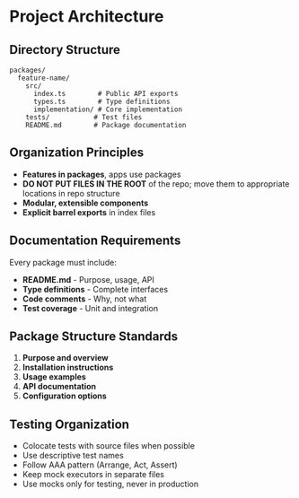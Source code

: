 # Project Architecture

## Directory Structure

```
packages/
  feature-name/
    src/
      index.ts        # Public API exports
      types.ts        # Type definitions
      implementation/ # Core implementation
    tests/           # Test files
    README.md        # Package documentation
```

## Organization Principles

- **Features in packages**, apps use packages
- **DO NOT PUT FILES IN THE ROOT** of the repo; move them to appropriate locations in repo structure
- **Modular, extensible components**
- **Explicit barrel exports** in index files

## Documentation Requirements

Every package must include:

- **README.md** - Purpose, usage, API
- **Type definitions** - Complete interfaces
- **Code comments** - Why, not what
- **Test coverage** - Unit and integration

## Package Structure Standards

1. **Purpose and overview**
2. **Installation instructions**
3. **Usage examples**
4. **API documentation**
5. **Configuration options**

## Testing Organization

- Colocate tests with source files when possible
- Use descriptive test names
- Follow AAA pattern (Arrange, Act, Assert)
- Keep mock executors in separate files
- Use mocks only for testing, never in production
